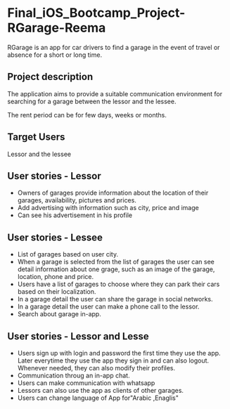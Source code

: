 # Final_iOS_Bootcamp_Project-RGarage-Reema
RGarage is an app for car drivers to find a garage in the event of travel or absence for a short or long time.

## Project description
The application aims to provide a suitable communication environment for searching for a garage between the lessor and the lessee. 

The rent period can be for few days, weeks or months.


## Target Users
Lessor and the lessee


## User stories - Lessor
   - Owners of garages provide information about the location of their garages, availability, pictures and prices.
   - Add advertising with information such as city, price and image
   - Can see his advertisement in his profile 


## User stories - Lessee
   - List of garages based on user city.
   - When a garage is selected from the list of garages the user can see detail information about one grage, such as an image of the garage, location, phone and price.
   - Users have a list of garages to choose where they can park their cars based on their localization.
   - In a garage detail the user can share the garage in social networks.
   - In a garage detail the user can make a phone call to the lessor.
   - Search about garage in-app.

## User stories - Lessor and Lesse
   - Users sign up with login and password the first time they use the app. Later everytime they use the app they sign in and can also logout. Whenever needed, they can also modify their profiles.
   - Communication throug an in-app chat.
   - Users can make communication with whatsapp
   - Lessors can also use the app as clients of other garages.
   - Users can change language of App for"Arabic ,Enaglis"

